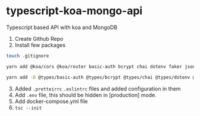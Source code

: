 # typescript-koa-mongo-api

Typescript based API with koa and MongoDB

1. Create Github Repo
2. Install few packages

```bash
touch .gitignore

yarn add @koa/cors @koa/router basic-auth bcrypt chai dotenv faker jsonwebtoken koa koa-bodyparser mocha mongoose ramda supertest

yarn add -D @types/basic-auth @types/bcrypt @types/chai @types/dotenv @types/faker @types/jsonwebtoken @types/koa @types/koa-bodyparser @types/koa__cors @types/koa__router @types/mocha @types/mongoose @types/ramda @types/supertest @typescript-eslint/eslint-plugin @typescript-eslint/parser eslint eslint-config-airbnb-typescript eslint-config-prettier eslint-import-resolver-typescript eslint-plugin-import eslint-plugin-prettier prettier ts-node typescript
```

3. Added `.pretteirrc` `.eslintrc` files and added configuration in them
4. Add `.env` file, this should be hidden in [production] mode.
5. Add docker-compose.yml file
6. `tsc --init`
